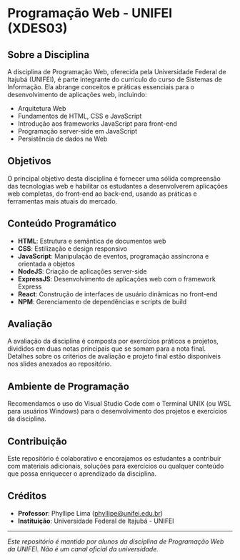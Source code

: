 # Programação Web - UNIFEI (XDES03)

## Sobre a Disciplina
A disciplina de Programação Web, oferecida pela Universidade Federal de Itajubá (UNIFEI), é parte integrante do currículo do curso de Sistemas de Informação. Ela abrange conceitos e práticas essenciais para o desenvolvimento de aplicações web, incluindo:

- Arquitetura Web
- Fundamentos de HTML, CSS e JavaScript
- Introdução aos frameworks JavaScript para front-end
- Programação server-side em JavaScript
- Persistência de dados na Web

## Objetivos
O principal objetivo desta disciplina é fornecer uma sólida compreensão das tecnologias web e habilitar os estudantes a desenvolverem aplicações web completas, do front-end ao back-end, usando as práticas e ferramentas mais atuais do mercado.

## Conteúdo Programático
- **HTML**: Estrutura e semântica de documentos web
- **CSS**: Estilização e design responsivo
- **JavaScript**: Manipulação de eventos, programação assíncrona e orientada a objetos
- **NodeJS**: Criação de aplicações server-side
- **ExpressJS**: Desenvolvimento de aplicações web com o framework Express
- **React**: Construção de interfaces de usuário dinâmicas no front-end
- **NPM**: Gerenciamento de dependências e scripts de build

## Avaliação
A avaliação da disciplina é composta por exercícios práticos e projetos, divididos em duas notas principais que se somam para a nota final. Detalhes sobre os critérios de avaliação e projeto final estão disponíveis nos slides anexados ao repositório.

## Ambiente de Programação
Recomendamos o uso do Visual Studio Code com o Terminal UNIX (ou WSL para usuários Windows) para o desenvolvimento dos projetos e exercícios da disciplina.

## Contribuição
Este repositório é colaborativo e encorajamos os estudantes a contribuir com materiais adicionais, soluções para exercícios ou qualquer conteúdo que possa enriquecer o aprendizado da disciplina.

## Créditos
- **Professor**: Phyllipe Lima (phyllipe@unifei.edu.br)
- **Instituição**: Universidade Federal de Itajubá - UNIFEI

---

*Este repositório é mantido por alunos da disciplina de Programação Web da UNIFEI. Não é um canal oficial da universidade.*
